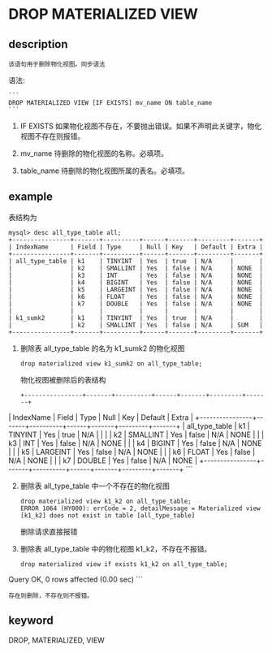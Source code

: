 <!--
Licensed to the Apache Software Foundation (ASF) under one
or more contributor license agreements.  See the NOTICE file
distributed with this work for additional information
regarding copyright ownership.  The ASF licenses this file
to you under the Apache License, Version 2.0 (the
"License"); you may not use this file except in compliance
with the License.  You may obtain a copy of the License at

  http://www.apache.org/licenses/LICENSE-2.0

Unless required by applicable law or agreed to in writing,
software distributed under the License is distributed on an
"AS IS" BASIS, WITHOUT WARRANTIES OR CONDITIONS OF ANY
KIND, either express or implied.  See the License for the
specific language governing permissions and limitations
under the License.
-->

# DROP MATERIALIZED VIEW

## description
    该语句用于删除物化视图。同步语法

语法:

    ```
    DROP MATERIALIZED VIEW [IF EXISTS] mv_name ON table_name
    ```

1. IF EXISTS
	如果物化视图不存在，不要抛出错误。如果不声明此关键字，物化视图不存在则报错。
	
2. mv_name
	待删除的物化视图的名称。必填项。
	
3. table_name
	待删除的物化视图所属的表名。必填项。
	
## example

表结构为

```
mysql> desc all_type_table all;
+----------------+-------+----------+------+-------+---------+-------+
| IndexName      | Field | Type     | Null | Key   | Default | Extra |
+----------------+-------+----------+------+-------+---------+-------+
| all_type_table | k1    | TINYINT  | Yes  | true  | N/A     |       |
|                | k2    | SMALLINT | Yes  | false | N/A     | NONE  |
|                | k3    | INT      | Yes  | false | N/A     | NONE  |
|                | k4    | BIGINT   | Yes  | false | N/A     | NONE  |
|                | k5    | LARGEINT | Yes  | false | N/A     | NONE  |
|                | k6    | FLOAT    | Yes  | false | N/A     | NONE  |
|                | k7    | DOUBLE   | Yes  | false | N/A     | NONE  |
|                |       |          |      |       |         |       |
| k1_sumk2       | k1    | TINYINT  | Yes  | true  | N/A     |       |
|                | k2    | SMALLINT | Yes  | false | N/A     | SUM   |
+----------------+-------+----------+------+-------+---------+-------+
```

1. 删除表 all_type_table 的名为 k1_sumk2 的物化视图

	```
	drop materialized view k1_sumk2 on all_type_table;
	```
	物化视图被删除后的表结构
	
	```
	+----------------+-------+----------+------+-------+---------+-------+
| IndexName      | Field | Type     | Null | Key   | Default | Extra |
+----------------+-------+----------+------+-------+---------+-------+
| all_type_table | k1    | TINYINT  | Yes  | true  | N/A     |       |
|                | k2    | SMALLINT | Yes  | false | N/A     | NONE  |
|                | k3    | INT      | Yes  | false | N/A     | NONE  |
|                | k4    | BIGINT   | Yes  | false | N/A     | NONE  |
|                | k5    | LARGEINT | Yes  | false | N/A     | NONE  |
|                | k6    | FLOAT    | Yes  | false | N/A     | NONE  |
|                | k7    | DOUBLE   | Yes  | false | N/A     | NONE  |
+----------------+-------+----------+------+-------+---------+-------+
	```
	
2. 删除表 all_type_table 中一个不存在的物化视图

	```
	drop materialized view k1_k2 on all_type_table;
	ERROR 1064 (HY000): errCode = 2, detailMessage = Materialized view [k1_k2] does not exist in table [all_type_table]
	```
	删除请求直接报错

3. 删除表 all_type_table 中的物化视图 k1_k2，不存在不报错。

	```
	drop materialized view if exists k1_k2 on all_type_table;
Query OK, 0 rows affected (0.00 sec)
	```
	
	存在则删除，不存在则不报错。

## keyword
  DROP, MATERIALIZED, VIEW	
